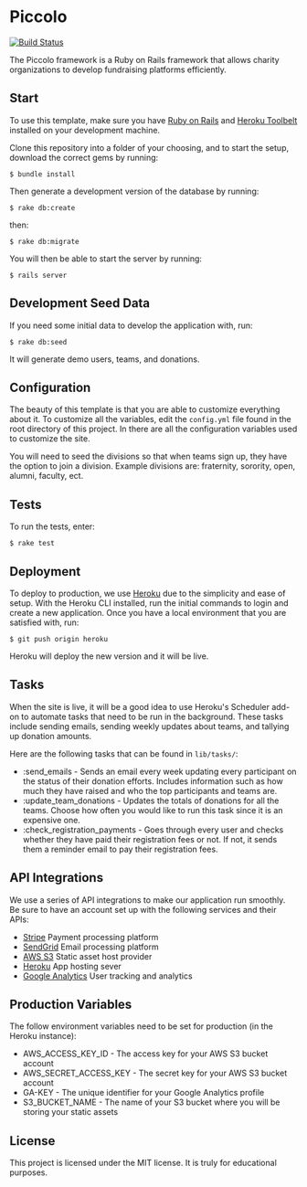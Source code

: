 # Piccolo
[![Build Status](https://travis-ci.org/demon-io/piccolo.svg?branch=master)](https://travis-ci.org/demon-io/piccolo)

The Piccolo framework is a Ruby on Rails framework that allows charity organizations to develop fundraising platforms efficiently.

## Start

To use this template, make sure you have [Ruby on Rails](http://rubyonrails.org/) and [Heroku Toolbelt](https://toolbelt.heroku.com/) installed on your development machine.

Clone this repository into a folder of your choosing, and to start the setup, download the correct gems by running:
```
$ bundle install
```

Then generate a development version of the database by running:
```
$ rake db:create
```
then:
```
$ rake db:migrate
```

You will then be able to start the server by running:
```
$ rails server
```

## Development Seed Data

If you need some initial data to develop the application with, run:
```
$ rake db:seed
```
It will generate demo users, teams, and donations.

## Configuration

The beauty of this template is that you are able to customize everything about it. To customize all the variables, edit the `config.yml` file found in the root directory of this project. In there are all the configuration variables used to customize the site.

You will need to seed the divisions so that when teams sign up, they have the option to join a division. Example divisions are: fraternity, sorority, open, alumni, faculty, ect.

## Tests

To run the tests, enter:
```
$ rake test
```

## Deployment

To deploy to production, we use [Heroku](http://www.heroku.com) due to the simplicity and ease of setup. With the Heroku CLI installed, run the initial commands to login and create a new application. Once you have a local environment that you are satisfied with, run:
```
$ git push origin heroku
```
Heroku will deploy the new version and it will be live.

## Tasks

When the site is live, it will be a good idea to use Heroku's Scheduler add-on to automate tasks that need to be run in the background. These tasks include sending emails, sending weekly updates about teams, and tallying up donation amounts.

Here are the following tasks that can be found in `lib/tasks/`:
  * :send_emails - Sends an email every week updating every participant on the status of their donation efforts. Includes information such as how much they have raised and who the top participants and teams are.
  * :update_team_donations - Updates the totals of donations for all the teams. Choose how often you would like to run this task since it is an expensive one.
  * :check_registration_payments - Goes through every user and checks whether they have paid their registration fees or not. If not, it sends them a reminder email to pay their registration fees.

## API Integrations

We use a series of API integrations to make our application run smoothly. Be sure to have an account set up with the following services and their APIs:
  * [Stripe](http://www.stripe.com) Payment processing platform
  * [SendGrid](http://www.sendgrid.com) Email processing platform
  * [AWS S3](http://aws.amazon.com) Static asset host provider
  * [Heroku](http://www.heroku.com) App hosting sever
  * [Google Analytics](http://analytics.google.com) User tracking and analytics

## Production Variables
The follow environment variables need to be set for production (in the Heroku instance):
  * AWS_ACCESS_KEY_ID - The access key for your AWS S3 bucket account
  * AWS_SECRET_ACCESS_KEY - The secret key for your AWS S3 bucket account
  * GA-KEY - The unique identifier for your Google Analytics profile
  * S3_BUCKET_NAME - The name of your S3 bucket where you will be storing your static assets

## License

This project is licensed under the MIT license. It is truly for educational purposes.
